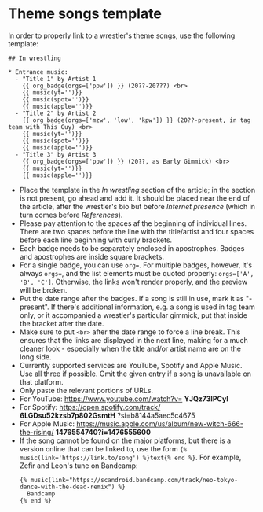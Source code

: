 # Theme songs template

In order to properly link to a wrestler's theme songs, use the following template:

```
## In wrestling

* Entrance music:
  - "Title 1" by Artist 1
    {{ org_badge(orgs=['ppw']) }} (20??-20???) <br>
    {{ music(yt='')}}
    {{ music(spot='')}}
    {{ music(apple='')}}
  - "Title 2" by Artist 2
    {{ org_badge(orgs=['mzw', 'low', 'kpw']) }} (20??-present, in tag team with This Guy) <br>
    {{ music(yt='')}}
    {{ music(spot='')}}
    {{ music(apple='')}}
  - "Title 3" by Artist 3
    {{ org_badge(orgs=['ppw']) }} (20??, as Early Gimmick) <br>
    {{ music(yt='')}}
    {{ music(apple='')}}
```

* Place the template in the _In wrestling_ section of the article; in the section is not present, go ahead and add it. It should be placed near the end of the article, after the wrestler's bio but before _Internet presence_ (which in turn comes before _References_).
* Please pay attention to the spaces af the beginning of individual lines. There are two spaces before the line with the title/artist and four spaces before each line beginning with curly brackets.
* Each badge needs to be separately enclosed in apostrophes. Badges and apostrophes are inside square brackets.
* For a single badge, you can use ```org=```. For multiple badges, however, it's always ```orgs=```, and the list elements must be quoted properly: `orgs=['A', 'B', 'C']`.  Otherwise, the links won't render properly, and the preview will be broken.
* Put the date range after the badges. If a song is still in use, mark it as "-present". If there's additional information, e.g. a song is used in tag team only, or it accompanied a wrestler's particular gimmick, put that inside the bracket after the date.
* Make sure to put ```<br>``` after the date range to force a line break. This ensures that the links are displayed in the next line, making for a much cleaner look - especially when the title and/or artist name are on the long side.
* Currently supported services are YouTube, Spotify and Apple Music. Use all three if possible. Omit the given entry if a song is unavailable on that platform.
* Only paste the relevant portions of URLs.
* For YouTube: https://www.youtube.com/watch?v= **YJQz73IPCyI**
* For Spotify: https://open.spotify.com/track/ **6LGDsu52kzsb7p802GsmtH** ?si=b8144a5aec5c4675
* For Apple Music: https://music.apple.com/us/album/new-witch-666-the-rising/ **1476554740?i=1476555600**
* If the song cannot be found on the major platforms, but there is a version online that can be linked to, use the form `{% music(link='https://link.to/song') %}text{% end %}`.
  For example, Zefir and Leon's tune on Bandcamp:
  ```
  {% music(link="https://scandroid.bandcamp.com/track/neo-tokyo-dance-with-the-dead-remix") %}
    Bandcamp
  {% end %}
  ```
